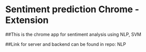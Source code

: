 # Sentiment prediction Chrome - Extension

##This is the chrome app for sentiment analysis using NLP, SVM

##Link for server and backend can be found in repo: NLP
